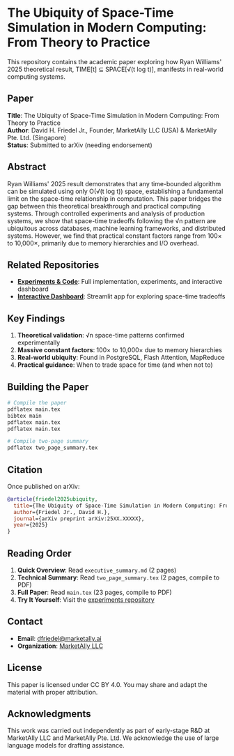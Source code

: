 # The Ubiquity of Space-Time Simulation in Modern Computing: From Theory to Practice

This repository contains the academic paper exploring how Ryan Williams' 2025 theoretical result, TIME[t] ⊆ SPACE[√(t log t)], manifests in real-world computing systems.

## Paper

**Title**: The Ubiquity of Space-Time Simulation in Modern Computing: From Theory to Practice  
**Author**: David H. Friedel Jr., Founder, MarketAlly LLC (USA) & MarketAlly Pte. Ltd. (Singapore)  
**Status**: Submitted to arXiv (needing endorsement)  



## Abstract

Ryan Williams' 2025 result demonstrates that any time-bounded algorithm can be simulated using only O(√(t log t)) space, establishing a fundamental limit on the space-time relationship in computation. This paper bridges the gap between this theoretical breakthrough and practical computing systems. Through controlled experiments and analysis of production systems, we show that space-time tradeoffs following the √n pattern are ubiquitous across databases, machine learning frameworks, and distributed systems. However, we find that practical constant factors range from 100× to 10,000×, primarily due to memory hierarchies and I/O overhead.

## Related Repositories

- **[Experiments & Code](https://github.com/sqrtspace/sqrtspace-experiments)**: Full implementation, experiments, and interactive dashboard
- **[Interactive Dashboard](https://github.com/sqrtspace/sqrtspace-experiments/tree/main/dashboard)**: Streamlit app for exploring space-time tradeoffs

## Key Findings

1. **Theoretical validation**: √n space-time patterns confirmed experimentally
2. **Massive constant factors**: 100× to 10,000× due to memory hierarchies
3. **Real-world ubiquity**: Found in PostgreSQL, Flash Attention, MapReduce
4. **Practical guidance**: When to trade space for time (and when not to)

## Building the Paper

```bash
# Compile the paper
pdflatex main.tex
bibtex main
pdflatex main.tex
pdflatex main.tex

# Compile two-page summary
pdflatex two_page_summary.tex
```

## Citation

Once published on arXiv:
```bibtex
@article{friedel2025ubiquity,
  title={The Ubiquity of Space-Time Simulation in Modern Computing: From Theory to Practice},
  author={Friedel Jr., David H.},
  journal={arXiv preprint arXiv:25XX.XXXXX},
  year={2025}
}
```

## Reading Order

1. **Quick Overview**: Read `executive_summary.md` (2 pages)
2. **Technical Summary**: Read `two_page_summary.tex` (2 pages, compile to PDF)
3. **Full Paper**: Read `main.tex` (23 pages, compile to PDF)
4. **Try It Yourself**: Visit the [experiments repository](https://github.com/sqrtspace/sqrtspace-experiments)

## Contact

- **Email**: dfriedel@marketally.ai
- **Organization**: [MarketAlly LLC](https://marketally.com)

## License

This paper is licensed under CC BY 4.0. You may share and adapt the material with proper attribution.

## Acknowledgments

This work was carried out independently as part of early-stage R&D at MarketAlly LLC and MarketAlly Pte. Ltd. We acknowledge the use of large language models for drafting assistance.
